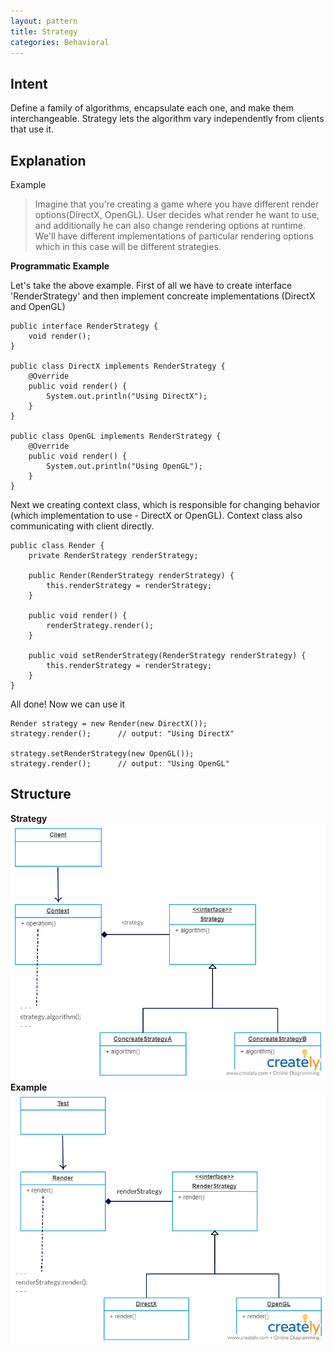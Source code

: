 ```yaml
---
layout: pattern
title: Strategy
categories: Behavioral
---
```



## Intent
Define a family of algorithms, encapsulate each one, and make them interchangeable. Strategy lets the algorithm vary independently from clients that use it.

## Explanation

Example

> Imagine that you're creating a game where you have different render options(DirectX, OpenGL). User decides what render he want to use, and additionally he can also change rendering options at runtime. We'll have different implementations of particular rendering options which in this case will be different strategies.


**Programmatic Example**

Let's take the above example. First of all we have to create interface 'RenderStrategy' and then implement concreate implementations  (DirectX and OpenGL)

```
public interface RenderStrategy {
    void render();
}

public class DirectX implements RenderStrategy {
    @Override
    public void render() {
        System.out.println("Using DirectX");
    }
}

public class OpenGL implements RenderStrategy {
    @Override
    public void render() {
        System.out.println("Using OpenGL");
    }
}
```

Next we creating context class, which is responsible for changing behavior (which implementation to use - DirectX or OpenGL). Context class also communicating with client directly.

```
public class Render {
    private RenderStrategy renderStrategy;

    public Render(RenderStrategy renderStrategy) {
        this.renderStrategy = renderStrategy;
    }

    public void render() {
        renderStrategy.render();
    }

    public void setRenderStrategy(RenderStrategy renderStrategy) {
        this.renderStrategy = renderStrategy;
    }
}
```

All done! Now we can use it

```
Render strategy = new Render(new DirectX());
strategy.render();		// output: "Using DirectX"

strategy.setRenderStrategy(new OpenGL());
strategy.render();		// output: "Using OpenGL"
```


## Structure

**Strategy**
![strategy-structure](./etc/strategy-structure.png "strategy structure")
**Example**
![example-structure](./etc/example-structure.png "example structure")
